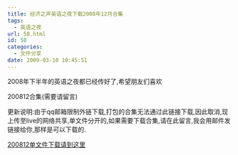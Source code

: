 ```yaml
---
title: 经济之声英语之夜下载2008年12月合集
tags:
  - 英语之夜
url: 58.html
id: 58
categories:
  - 文件分享
date: 2009-03-10 10:45:51
---
```


2008年下半年的英语之夜都已经传好了,希望朋友们喜欢  

200812合集(需要请留言)  

更新说明:由于qq邮箱限制外链下载,打包的合集无法通过此链接下载,因此取消,现上传至live的网络共享,单文件分开的,如果需要下载合集,请在此留言,我会用邮件发链接给你,那样是可以下载的.  

[200812单文件下载请到这里](http://cid-1f2c5513fd9f3c44.skydrive.live.com/browse.aspx/%e9%ad%85%e8%81%9a%e8%8b%8f%e5%b7%9e/e200812 "2008年12月")